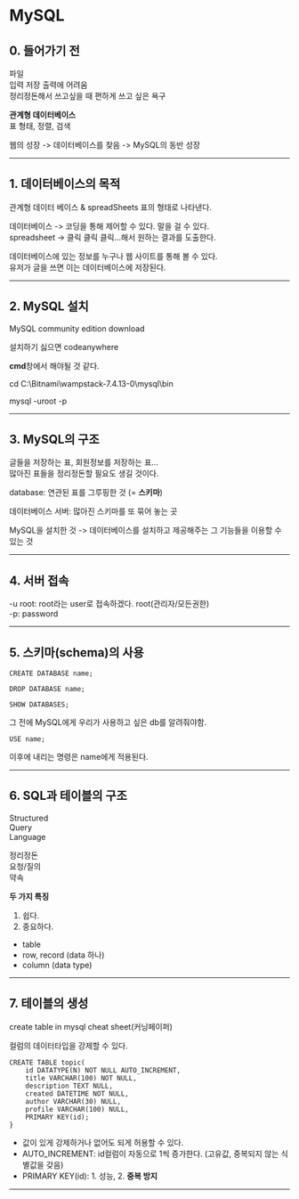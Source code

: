# MySQL

## 0. 들어가기 전

파일  
입력 저장 출력에 어려움  
정리정돈해서 쓰고싶을 때 편하게 쓰고 싶은 욕구  

**관계형 데이터베이스**  
표 형태, 정렬, 검색

웹의 성장 -> 데이터베이스를 찾음 -> MySQL의 동반 성장

---

## 1. 데이터베이스의 목적

관계형 데이터 베이스 & spreadSheets
표의 형태로 나타낸다.  

데이터베이스 -> 코딩을 통해 제어할 수 있다. 말을 걸 수 있다.  
spreadsheet -> 클릭 클릭 클릭...해서 원하는 결과를 도출한다.  

데이터베이스에 있는 정보를 누구나 웹 사이트를 통해 볼 수 있다.  
유저가 글을 쓰면 이는 데이터베이스에 저장된다.  

---

## 2. MySQL 설치

MySQL community edition download  

설치하기 싫으면 codeanywhere  

**cmd**창에서 해야될 것 같다.

cd C:\Bitnami\wampstack-7.4.13-0\mysql\bin

mysql -uroot -p

---

## 3. MySQL의 구조
글들을 저장하는 표, 회원정보를 저장하는 표...   
많아진 표들을 정리정돈할 필요도 생길 것이다.  

database: 연관된 표를 그루핑한 것   (= **스키마**)  

데이터베이스 서버: 많아진 스키마를 또 묶어 놓는 곳  

MySQL을 설치한 것 -> 데이터베이스를 설치하고 제공해주는 그 기능들을 이용할 수 있는 것  

---

## 4. 서버 접속

-u root: root라는 user로 접속하겠다. root(관리자/모든권한)  
-p: password

---

## 5. 스키마(schema)의 사용

~~~
CREATE DATABASE name;
~~~

~~~
DROP DATABASE name;
~~~

~~~
SHOW DATABASES;
~~~

그 전에 MySQL에게 우리가 사용하고 싶은 db를 알려줘야함.  
~~~
USE name;
~~~

이후에 내리는 명령은 name에게 적용된다.  

---

## 6. SQL과 테이블의 구조

Structured  
Query  
Language  

정리정돈    
요청/질의  
약속  

**두 가지 특징**  
1. 쉽다.
2. 중요하다.


- table
- row, record (data 하나)
- column (data type)

---

## 7. 테이블의 생성

create table in mysql cheat sheet(커닝페이퍼)  

컬럼의 데이터타입을 강제할 수 있다.  
~~~
CREATE TABLE topic(
	id DATATYPE(N) NOT NULL AUTO_INCREMENT,
	title VARCHAR(100) NOT NULL,
	description TEXT NULL,
	created DATETIME NOT NULL,
	author VARCHAR(30) NULL,
	profile VARCHAR(100) NULL,
	PRIMARY KEY(id);
}
~~~

- 값이 있게 강제하거나 없어도 되게 허용할 수 있다.
- AUTO_INCREMENT: id컬럼이 자동으로 1씩 증가한다. (고유값, 중복되지 않는 식별값을 갖음)
- PRIMARY KEY(id): 1. 성능, 2. **중복 방지**

---

